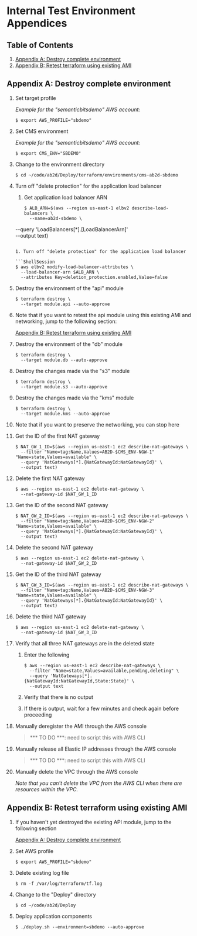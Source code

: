 # Internal Test Environment Appendices

## Table of Contents

1. [Appendix A: Destroy complete environment](#appendix-a-destroy-complete-environment)
1. [Appendix B: Retest terraform using existing AMI](#appendix-b-retest-terraform-using-existing-ami)

## Appendix A: Destroy complete environment

1. Set target profile

   *Example for the "semanticbitsdemo" AWS account:*
   
   ```ShellSession
   $ export AWS_PROFILE="sbdemo"
   ```

1. Set CMS environment

   *Example for the "semanticbitsdemo" AWS account:*
   
   ```ShellSession
   $ export CMS_ENV="SBDEMO"
   ```

1. Change to the environment directory

   ```ShellSession
   $ cd ~/code/ab2d/Deploy/terraform/environments/cms-ab2d-sbdemo
   ```

1. Turn off "delete protection" for the application load balancer

   1. Get application load balancer ARN

      ```ShellSession
      $ ALB_ARN=$(aws --region us-east-1 elbv2 describe-load-balancers \
        --name=ab2d-sbdemo \
	--query 'LoadBalancers[*].[LoadBalancerArn]' \
        --output text)
      ```

   1. Turn off "delete protection" for the application load balancer
      
      ```ShellSession
      $ aws elbv2 modify-load-balancer-attributes \
        --load-balancer-arn $ALB_ARN \
        --attributes Key=deletion_protection.enabled,Value=false
      ```

1. Destroy the environment of the "api" module

   ```ShellSession
   $ terraform destroy \
     --target module.api --auto-approve
   ```

1. Note that if you want to retest the api module using this existing AMI and networking, jump to the following section:

   [Appendix B: Retest terraform using existing AMI](#appendix-aa-retest-terraform-using-existing-ami)

1. Destroy the environment of the "db" module

   ```ShellSession
   $ terraform destroy \
     --target module.db --auto-approve
   ```

1. Destroy the changes made via the "s3" module

   ```ShellSession
   $ terraform destroy \
     --target module.s3 --auto-approve
   ```

1. Destroy the changes made via the "kms" module

   ```ShellSession
   $ terraform destroy \
     --target module.kms --auto-approve
   ```

1. Note that if you want to preserve the networking, you can stop here

1. Get the ID of the first NAT gateway

   ```ShellSession
   $ NAT_GW_1_ID=$(aws --region us-east-1 ec2 describe-nat-gateways \
     --filter "Name=tag:Name,Values=AB2D-$CMS_ENV-NGW-1" "Name=state,Values=available" \
     --query 'NatGateways[*].{NatGatewayId:NatGatewayId}' \
     --output text)
   ```

1. Delete the first NAT gateway

   ```ShellSession
   $ aws --region us-east-1 ec2 delete-nat-gateway \
     --nat-gateway-id $NAT_GW_1_ID
   ```

1. Get the ID of the second NAT gateway

   ```ShellSession
   $ NAT_GW_2_ID=$(aws --region us-east-1 ec2 describe-nat-gateways \
     --filter "Name=tag:Name,Values=AB2D-$CMS_ENV-NGW-2" "Name=state,Values=available" \
     --query 'NatGateways[*].{NatGatewayId:NatGatewayId}' \
     --output text)
   ```

1. Delete the second NAT gateway

   ```ShellSession
   $ aws --region us-east-1 ec2 delete-nat-gateway \
     --nat-gateway-id $NAT_GW_2_ID
   ```

1. Get the ID of the third NAT gateway

   ```ShellSession
   $ NAT_GW_3_ID=$(aws --region us-east-1 ec2 describe-nat-gateways \
     --filter "Name=tag:Name,Values=AB2D-$CMS_ENV-NGW-3" "Name=state,Values=available" \
     --query 'NatGateways[*].{NatGatewayId:NatGatewayId}' \
     --output text)
   ```

1. Delete the third NAT gateway

   ```ShellSession
   $ aws --region us-east-1 ec2 delete-nat-gateway \
     --nat-gateway-id $NAT_GW_3_ID
   ```

1. Verify that all three NAT gateways are in the deleted state

   1. Enter the following
   
      ```ShellSession
      $ aws --region us-east-1 ec2 describe-nat-gateways \
        --filter "Name=state,Values=available,pending,deleting" \
        --query 'NatGateways[*].{NatGatewayId:NatGatewayId,State:State}' \
        --output text
      ```

   1. Verify that there is no output

   1. If there is output, wait for a few minutes and check again before proceeding

1. Manually deregister the AMI through the AWS console

   > *** TO DO ***: need to script this with AWS CLI

1. Manually release all Elastic IP addresses through the AWS console

    > *** TO DO ***: need to script this with AWS CLI
   
1. Manually delete the VPC through the AWS console

   *Note that you can't delete the VPC from the AWS CLI when there are resources within the VPC.*

## Appendix B: Retest terraform using existing AMI

1. If you haven't yet destroyed the existing API module, jump to the following section

   [Appendix A: Destroy complete environment](#appendix-a-destroy-complete-environment)
   
1. Set AWS profile

   ```ShellSession
   $ export AWS_PROFILE="sbdemo"
   ```

1. Delete existing log file

   ```ShelSession
   $ rm -f /var/log/terraform/tf.log
   ```

1. Change to the "Deploy" directory

   ```ShellSession
   $ cd ~/code/ab2d/Deploy
   ```

1. Deploy application components

   ```ShellSession
   $ ./deploy.sh --environment=sbdemo --auto-approve
   ```
   